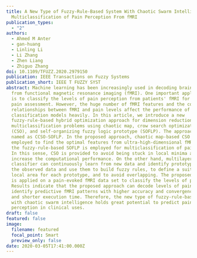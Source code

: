 ```yaml
---
title: A New Type of Fuzzy-Rule-Based System With Chaotic Swarm Intelligence for
  Multiclassification of Pain Perception From fMRI
publication_types:
  - "2"
authors:
  - Ahmed M Anter
  - gan-huang
  - Linling Li
  - Li Zhang
  - Zhen Liang
  - Zhiguo Zhang
doi: 10.1109/TFUZZ.2020.2979150
publication: IEEE Transactions on Fuzzy Systems
publication_short: IEEE T FUZZY SYST
abstract: Machine learning has been increasingly used in decoding brain states
  from functional magnetic resonance imaging (fMRI). One important application
  is to classify the levels of pain perception from patients' fMRI for clinical
  pain assessment. However, the huge number of fMRI features and the complex
  relationships between fMRI and pain levels affect the performance of pain
  classification models heavily. In this article, we introduce a new
  fuzzy-rule-based hybrid optimization approach for dimension reduction and
  multiclassification problems using chaotic map, crow search optimization
  (CSO), and self-organizing fuzzy logic prototype (SOFLP). The approach is
  named as CCSO-SOFLP. In the proposed approach, chaotic map-based CSO is
  employed to find the optimal features from ultra-high-dimensional fMRI, and
  the fuzzy-rule-based SOFLP is employed for multiclassification of pain levels.
  In this sense, CSO is provided to avoid being stuck in local minima and to
  increase the computational performance. On the other hand, multilayer SOFLP
  classifier can continuously learn from new data and identify prototypes from
  the observed data and use them to build fuzzy rules, to define a suitable
  local area for each prototype, and to avoid overlapping. The proposed approach
  is applied on a pain-evoked fMRI data set to classify the levels of pain.
  Results indicate that the proposed approach can decode levels of pain and
  identify predictive fMRI patterns with higher accuracy and convergence speed
  and shorter execution time. Therefore, the new type of fuzzy-rule-based system
  with chaotic swarm intelligence holds great potential to predict pain
  perception in clinical uses.
draft: false
featured: false
image:
  filename: featured
  focal_point: Smart
  preview_only: false
date: 2020-03-05T17:41:00.000Z
---
```

